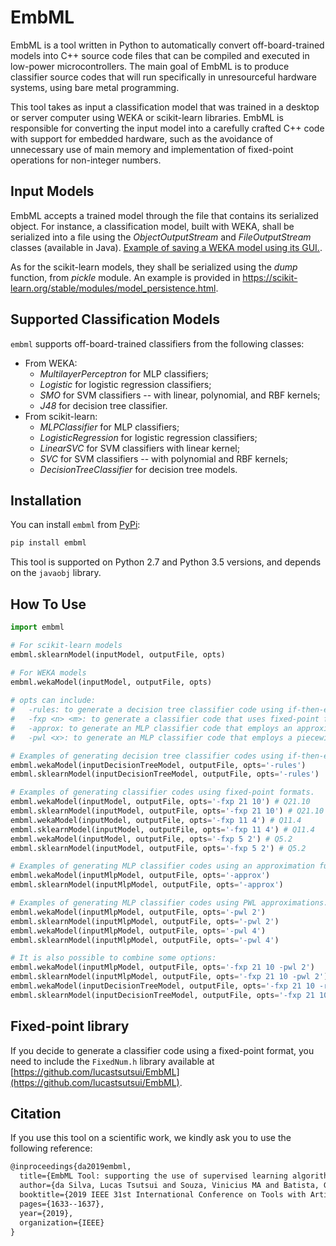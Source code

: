
# EmbML

EmbML is a tool written in Python to automatically convert off-board-trained models into C++ source code files that can be compiled and executed in low-power microcontrollers. The main goal of EmbML is to produce classifier source codes that will run specifically in unresourceful hardware systems, using bare metal programming.

This tool takes as input a classification model that was trained in a desktop or server computer using WEKA or scikit-learn libraries. EmbML is responsible for converting the input model into a carefully crafted C++ code with support for embedded hardware, such as the avoidance of unnecessary use of main memory and implementation of fixed-point operations for non-integer numbers. 

## Input Models

EmbML accepts a trained model through the file that contains its serialized object. For instance, a classification model, built with WEKA, shall be serialized into a file using the _ObjectOutputStream_ and _FileOutputStream_ classes (available in Java). [Example of saving a WEKA model using its GUI.](https://machinelearningmastery.com/save-machine-learning-model-make-predictions-weka/).

As for the scikit-learn models, they shall be serialized using the _dump_ function, from _pickle_ module. An example is provided in <https://scikit-learn.org/stable/modules/model_persistence.html>.

## Supported Classification Models

`embml` supports off-board-trained classifiers from the following classes:

* From WEKA:
	* _MultilayerPerceptron_ for MLP classifiers;
	* _Logistic_ for logistic regression classifiers;
	* _SMO_ for SVM classifiers -- with linear, polynomial, and RBF kernels;
	* _J48_ for decision tree classifier.
* From scikit-learn:
	* _MLPClassifier_ for MLP classifiers;
	* _LogisticRegression_ for logistic regression classifiers;
	* _LinearSVC_ for SVM classifiers with linear kernel;
	* _SVC_ for SVM classifiers -- with polynomial and RBF kernels;
	* _DecisionTreeClassifier_ for decision tree models.

## Installation

You can install `embml` from [PyPi](https://pypi.org/project/embml/):

```python
pip install embml
```

This tool is supported on Python 2.7 and Python 3.5 versions, and depends on the `javaobj` library.

## How To Use

```python
import embml

# For scikit-learn models
embml.sklearnModel(inputModel, outputFile, opts)

# For WEKA models
embml.wekaModel(inputModel, outputFile, opts)
		
# opts can include:
#	-rules: to generate a decision tree classifier code using if-then-else format.
#	-fxp <n> <m>: to generate a classifier code that uses fixed-point format to perform real number operations. In this case, <n> is the number of integer bits and <m> is the number of fractional bits in the Qn.m format. Note that n + m + 1 must be equal to 32, 16, or 8, since that one bit is used to represent signed numbers.
#	-approx: to generate an MLP classifier code that employs an approximation to substitute the sigmoid as an activation function in the neurons.
#	-pwl <x>: to generate an MLP classifier code that employs a piecewise approximation to substitute the sigmoid as an activation function in the neurons. In this case, <x> must be equal to 2 (to use an 2-point PWL approximation) or 4 (to use an 4-point PWL approximation).

# Examples of generating decision tree classifier codes using if-then-else format.
embml.wekaModel(inputDecisionTreeModel, outputFile, opts='-rules')
embml.sklearnModel(inputDecisionTreeModel, outputFile, opts='-rules')

# Examples of generating classifier codes using fixed-point formats.
embml.wekaModel(inputModel, outputFile, opts='-fxp 21 10') # Q21.10
embml.sklearnModel(inputModel, outputFile, opts='-fxp 21 10') # Q21.10
embml.wekaModel(inputModel, outputFile, opts='-fxp 11 4') # Q11.4
embml.sklearnModel(inputModel, outputFile, opts='-fxp 11 4') # Q11.4
embml.wekaModel(inputModel, outputFile, opts='-fxp 5 2') # Q5.2
embml.sklearnModel(inputModel, outputFile, opts='-fxp 5 2') # Q5.2

# Examples of generating MLP classifier codes using an approximation function.
embml.wekaModel(inputMlpModel, outputFile, opts='-approx')
embml.sklearnModel(inputMlpModel, outputFile, opts='-approx')

# Examples of generating MLP classifier codes using PWL approximations.
embml.wekaModel(inputMlpModel, outputFile, opts='-pwl 2')
embml.sklearnModel(inputMlpModel, outputFile, opts='-pwl 2')
embml.wekaModel(inputMlpModel, outputFile, opts='-pwl 4')
embml.sklearnModel(inputMlpModel, outputFile, opts='-pwl 4')

# It is also possible to combine some options:	
embml.wekaModel(inputMlpModel, outputFile, opts='-fxp 21 10 -pwl 2')
embml.sklearnModel(inputMlpModel, outputFile, opts='-fxp 21 10 -pwl 2')
embml.wekaModel(inputDecisionTreeModel, outputFile, opts='-fxp 21 10 -rules')
embml.sklearnModel(inputDecisionTreeModel, outputFile, opts='-fxp 21 10 -rules')
```

## Fixed-point library

If you decide to generate a classifier code using a fixed-point format, you need to include the `FixedNum.h` library available at [https://github.com/lucastsutsui/EmbML](https://github.com/lucastsutsui/EmbML).

## Citation

If you use this tool on a scientific work, we kindly ask you to use the following reference:

```tex
@inproceedings{da2019embml,
  title={EmbML Tool: supporting the use of supervised learning algorithms in low-cost embedded systems},
  author={da Silva, Lucas Tsutsui and Souza, Vinicius MA and Batista, Gustavo EAPA},
  booktitle={2019 IEEE 31st International Conference on Tools with Artificial Intelligence (ICTAI)},
  pages={1633--1637},
  year={2019},
  organization={IEEE}
}
```


